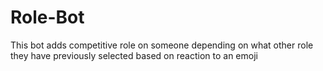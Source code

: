 # Role-Bot
This bot adds competitive role on someone depending on what other role they have previously selected based on reaction to an emoji
